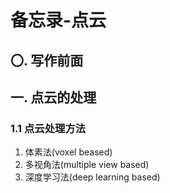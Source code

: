 # 备忘录-点云

## 〇. 写作前面


## 一. 点云的处理
### 1.1 点云处理方法
1. 体素法(voxel beased)
2. 多视角法(multiple view based)
3. 深度学习法(deep learning based)
